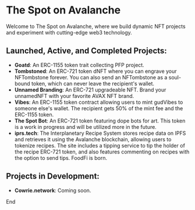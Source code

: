 # The Spot on Avalanche

Welcome to The Spot on Avalanche, where we build dynamic NFT projects and experiment with cutting-edge web3 technology.

## Launched, Active, and Completed Projects:

- **Goatd**: An ERC-1155 token trait collecting PFP project.
- **Tombstoned**: An ERC-721 token dNFT where you can engrave your NFTombstone forever. You can also send an NFTombstone as a soul-bound token, which can never leave the recipient's wallet.
- **Unnamed Branding**: An ERC-721 upgradeable NFT. Brand your unnamedNFT with your favorite AVAX NFT brand.
- **Vibes**: An ERC-1155 token contract allowing users to mint gudVibes to someone else's wallet. The recipient gets 50% of the mint fee and the ERC-1155 token.
- **The Spot Bot**: An ERC-721 token featuring dope bots for art. This token is a work in progress and will be utilized more in the future.
- **iprs.tech**: The Interplanetary Recipe System stores recipe data on IPFS and retrieves it using the Avalanche blockchain, allowing users to tokenize recipes. The site includes a tipping service to tip the holder of the recipe ERC-721 token, and also features commenting on recipes with the option to send tips. FoodFi is born.

## Projects in Development:

- **Cowrie.network**: Coming soon.

End